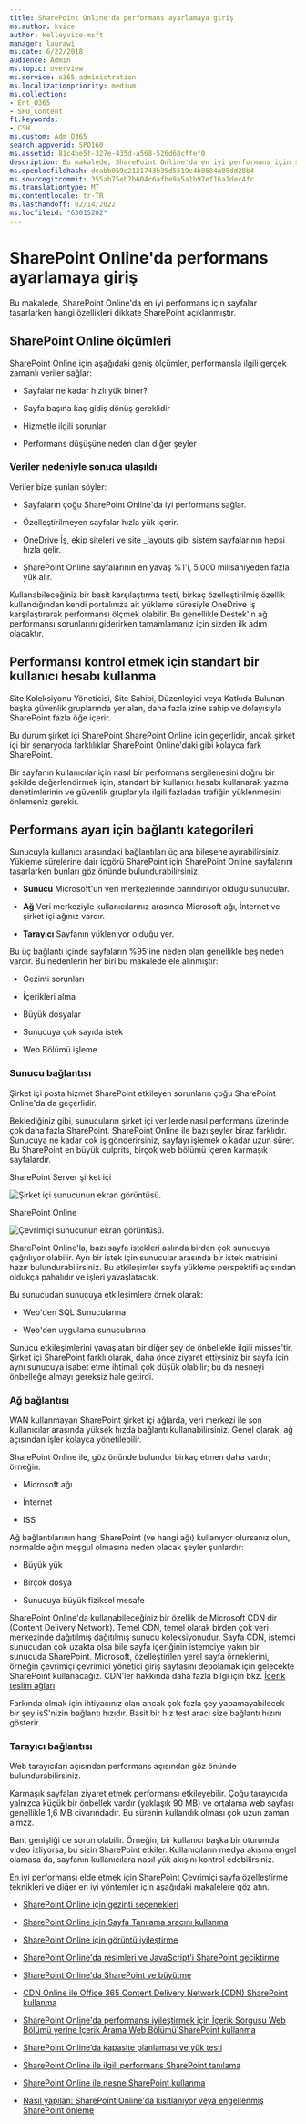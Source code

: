 ```yaml
---
title: SharePoint Online'da performans ayarlamaya giriş
ms.author: kvice
author: kelleyvice-msft
manager: laurawi
ms.date: 6/22/2018
audience: Admin
ms.topic: overview
ms.service: o365-administration
ms.localizationpriority: medium
ms.collection:
- Ent_O365
- SPO_Content
f1.keywords:
- CSH
ms.custom: Adm_O365
search.appverid: SPO160
ms.assetid: 81c4be5f-327e-435d-a568-526d68cffef0
description: Bu makalede, SharePoint Online'da en iyi performans için sayfalar tasarlarken hangi özellikleri dikkate SharePoint açıklanmıştır.
ms.openlocfilehash: deabb059e2121743b35d5519e4b8684a08dd28b4
ms.sourcegitcommit: 355ab75eb7b604c6afbe9a5a1b97ef16a1dec4fc
ms.translationtype: MT
ms.contentlocale: tr-TR
ms.lasthandoff: 02/14/2022
ms.locfileid: "63015202"
---
```

# <a name="introduction-to-performance-tuning-for-sharepoint-online"></a>SharePoint Online'da performans ayarlamaya giriş

Bu makalede, SharePoint Online'da en iyi performans için sayfalar tasarlarken hangi özellikleri dikkate SharePoint açıklanmıştır.
     
## <a name="sharepoint-online-metrics"></a>SharePoint Online ölçümleri

SharePoint Online için aşağıdaki geniş ölçümler, performansla ilgili gerçek zamanlı veriler sağlar:
  
- Sayfalar ne kadar hızlı yük biner?
    
- Sayfa başına kaç gidiş dönüş gereklidir
    
- Hizmetle ilgili sorunlar
    
- Performans düşüşüne neden olan diğer şeyler
    
### <a name="conclusions-reached-because-of-the-data"></a>Veriler nedeniyle sonuca ulaşıldı

Veriler bize şunları söyler:
  
- Sayfaların çoğu SharePoint Online'da iyi performans sağlar.
    
- Özelleştirilmeyen sayfalar hızla yük içerir.
    
- OneDrive İş, ekip siteleri ve site _layouts gibi sistem sayfalarının hepsi hızla gelir.
    
- SharePoint Online sayfalarının en yavaş %1'i, 5.000 milisaniyeden fazla yük alır.
    
Kullanabileceğiniz bir basit karşılaştırma testi, birkaç özelleştirilmiş özellik kullandığından kendi portalınıza ait yükleme süresiyle OneDrive İş karşılaştırarak performansı ölçmek olabilir. Bu genellikle Destek'in ağ performansı sorunlarını giderirken tamamlamanız için sizden ilk adım olacaktır.
  
## <a name="use-a-standard-user-account-when-checking-performance"></a>Performansı kontrol etmek için standart bir kullanıcı hesabı kullanma

Site Koleksiyonu Yöneticisi, Site Sahibi, Düzenleyici veya Katkıda Bulunan başka güvenlik gruplarında yer alan, daha fazla izine sahip ve dolayısıyla SharePoint fazla öğe içerir.
  
Bu durum şirket içi SharePoint SharePoint Online için geçerlidir, ancak şirket içi bir senaryoda farklılıklar SharePoint Online'daki gibi kolayca fark SharePoint.
  
Bir sayfanın kullanıcılar için nasıl bir performans sergilenesini doğru bir şekilde değerlendirmek için, standart bir kullanıcı hesabı kullanarak yazma denetimlerinin ve güvenlik gruplarıyla ilgili fazladan trafiğin yüklenmesini önlemeniz gerekir.
  
## <a name="connection-categories-for-performance-tuning"></a>Performans ayarı için bağlantı kategorileri

Sunucuyla kullanıcı arasındaki bağlantıları üç ana bileşene ayırabilirsiniz. Yükleme sürelerine dair içgörü SharePoint için SharePoint Online sayfalarını tasarlarken bunları göz önünde bulundurabilirsiniz.
  
- **Sunucu** Microsoft'un veri merkezlerinde barındırıyor olduğu sunucular.
    
- **Ağ** Veri merkeziyle kullanıcılarınız arasında Microsoft ağı, İnternet ve şirket içi ağınız vardır.
    
- **Tarayıcı** Sayfanın yükleniyor olduğu yer.
    
Bu üç bağlantı içinde sayfaların %95'ine neden olan genellikle beş neden vardır. Bu nedenlerin her biri bu makalede ele alınmıştır:
  
- Gezinti sorunları
    
- İçerikleri alma
    
- Büyük dosyalar
    
- Sunucuya çok sayıda istek
    
- Web Bölümü işleme
    
### <a name="server-connection"></a>Sunucu bağlantısı

Şirket içi posta hizmet SharePoint etkileyen sorunların çoğu SharePoint Online'da da geçerlidir.
  
Beklediğiniz gibi, sunucuların şirket içi verilerde nasıl performans üzerinde çok daha fazla SharePoint. SharePoint Online ile bazı şeyler biraz farklıdır. Sunucuya ne kadar çok iş gönderirsiniz, sayfayı işlemek o kadar uzun sürer. Bu SharePoint en büyük culprits, birçok web bölümü içeren karmaşık sayfalardır.
  
SharePoint Server şirket içi
  
![Şirket içi sunucunun ekran görüntüsü.](../media/a8e9b646-cdff-4131-976a-b5f891da44ac.png)
  
SharePoint Online
  
![Çevrimiçi sunucunun ekran görüntüsü.](../media/46b27ded-d8a4-4287-b3e0-2603a764b8f8.png)
  
SharePoint Online'la, bazı sayfa istekleri aslında birden çok sunucuya çağrılıyor olabilir. Ayrı bir istek için sunucular arasında bir istek matrisini hazır bulundurabilirsiniz. Bu etkileşimler sayfa yükleme perspektifi açısından oldukça pahalıdır ve işleri yavaşlatacak.
  
Bu sunucudan sunucuya etkileşimlere örnek olarak:
  
- Web'den SQL Sunucularına
    
- Web'den uygulama sunucularına
    
Sunucu etkileşimlerini yavaşlatan bir diğer şey de önbellekle ilgili misses'tir. Şirket içi SharePoint farklı olarak, daha önce ziyaret ettiysiniz bir sayfa için aynı sunucuya isabet etme ihtimali çok düşük olabilir; bu da nesneyi önbelleğe almayı gereksiz hale getirdi.
  
### <a name="network-connection"></a>Ağ bağlantısı

WAN kullanmayan SharePoint şirket içi ağlarda, veri merkezi ile son kullanıcılar arasında yüksek hızda bağlantı kullanabilirsiniz. Genel olarak, ağ açısından işler kolayca yönetilebilir.
  
SharePoint Online ile, göz önünde bulundur birkaç etmen daha vardır; örneğin:
  
- Microsoft ağı
    
- İnternet
    
- ISS
    
Ağ bağlantılarının hangi SharePoint (ve hangi ağı) kullanıyor olursanız olun, normalde ağın meşgul olmasına neden olacak şeyler şunlardır:
  
- Büyük yük
    
- Birçok dosya
    
- Sunucuya büyük fiziksel mesafe
    
SharePoint Online'da kullanabileceğiniz bir özellik de Microsoft CDN dir (Content Delivery Network). Temel CDN, temel olarak birden çok veri merkezinde dağıtılmış dağıtılmış sunucu koleksiyonudur. Sayfa CDN, istemci sunucudan çok uzakta olsa bile sayfa içeriğinin istemciye yakın bir sunucuda SharePoint. Microsoft, özelleştirilen yerel sayfa örneklerini, örneğin çevrimiçi çevrimiçi yönetici giriş sayfasını depolamak için gelecekte SharePoint kullanacağız. CDN'ler hakkında daha fazla bilgi için bkz. [İçerik teslim ağları](content-delivery-networks.md).
  
Farkında olmak için ihtiyacınız olan ancak çok fazla şey yapamayabilecek bir şey isS'nizin bağlantı hızıdır. Basit bir hız test aracı size bağlantı hızını gösterir.
  
### <a name="browser-connection"></a>Tarayıcı bağlantısı

Web tarayıcıları açısından performans açısından göz önünde bulundurabilirsiniz.
  
Karmaşık sayfaları ziyaret etmek performansı etkileyebilir. Çoğu tarayıcıda yalnızca küçük bir önbellek vardır (yaklaşık 90 MB) ve ortalama web sayfası genellikle 1,6 MB civarındadır. Bu sürenin kullandık olması çok uzun zaman almzz.
  
Bant genişliği de sorun olabilir. Örneğin, bir kullanıcı başka bir oturumda video izliyorsa, bu sizin SharePoint etkiler. Kullanıcıların medya akışına engel olamasa da, sayfanın kullanıcılara nasıl yük akışını kontrol edebilirsiniz.
  
En iyi performansı elde etmek için SharePoint Çevrimiçi sayfa özelleştirme teknikleri ve diğer en iyi yöntemler için aşağıdaki makalelere göz atın.
  
- [SharePoint Online için gezinti seçenekleri](navigation-options-for-sharepoint-online.md)
    
- [SharePoint Online için Sayfa Tanılama aracını kullanma](page-diagnostics-for-spo.md)
    
- [SharePoint Online için görüntü iyileştirme](image-optimization-for-sharepoint-online.md)
    
- [SharePoint Online'da resimleri ve JavaScript'i SharePoint geciktirme](delay-loading-images-and-javascript-in-sharepoint-online.md)
    
- [SharePoint Online'da SharePoint ve büyütme](minification-and-bundling-in-sharepoint-online.md)
    
- [CDN Online ile Office 365 Content Delivery Network (CDN) SharePoint kullanma](use-microsoft-365-cdn-with-spo.md)
    
- [SharePoint Online'da performansı iyileştirmek için İçerik Sorgusu Web Bölümü yerine İçerik Arama Web Bölümü'SharePoint kullanma](using-content-search-web-part-instead-of-content-query-web-part-to-improve-perfo.md)
    
- [SharePoint Online’da kapasite planlaması ve yük testi](capacity-planning-and-load-testing-sharepoint-online.md)
    
- [SharePoint Online ile ilgili performans SharePoint tanılama](diagnosing-performance-issues-with-sharepoint-online.md)
    
- [SharePoint Online ile nesne SharePoint kullanma](using-the-object-cache-with-sharepoint-online.md)
    
- [Nasıl yapılan: SharePoint Online'da kısıtlanıyor veya engellenmiş SharePoint önleme](/sharepoint/dev/general-development/how-to-avoid-getting-throttled-or-blocked-in-sharepoint-online)
